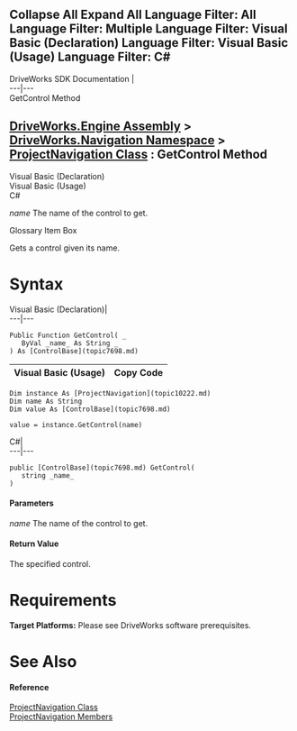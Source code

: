 Collapse All Expand All Language Filter: All  Language Filter: Multiple  Language Filter: Visual Basic (Declaration) Language Filter: Visual Basic (Usage) Language Filter: C#  
---  
DriveWorks SDK Documentation  |   
---|---  
GetControl Method   
  
[DriveWorks.Engine Assembly](topic2156.md) > [DriveWorks.Navigation Namespace](topic10114.md) > [ProjectNavigation Class](topic10222.md) : GetControl Method  
---  
  
Visual Basic (Declaration)    
Visual Basic (Usage)    
C# 

_name_
    The name of the control to get.

Glossary Item Box

Gets a control given its name. 

# Syntax

Visual Basic (Declaration)|   
---|---  
      
    
    Public Function GetControl( _
       ByVal _name_ As String _
    ) As [ControlBase](topic7698.md)  
  
Visual Basic (Usage)| Copy Code  
---|---  
      
    
    Dim instance As [ProjectNavigation](topic10222.md)
    Dim name As String
    Dim value As [ControlBase](topic7698.md)
     
    value = instance.GetControl(name)  
  
C#|   
---|---  
      
    
    public [ControlBase](topic7698.md) GetControl( 
       string _name_
    )  
  
#### Parameters

 _name_
    The name of the control to get.

#### Return Value

The specified control.

# Requirements

**Target Platforms:** Please see DriveWorks software prerequisites.

# See Also

#### Reference

[ProjectNavigation Class](topic10222.md)   
[ProjectNavigation Members](topic10223.md)


